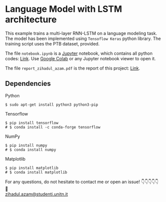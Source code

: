 # Language Model with LSTM architecture

This example trains a multi-layer RNN-LSTM on a language modeling task. The model has been implemented using `Tensoflow Keras` python library.
The training script uses the PTB dataset, provided.

The file `notebook.ipynb` is a [Jupyter](https://jupyter.org/) notebook, which contains all python codes: [Link](https://github.com/ZizZu94/nlu-text-generation/blob/main/notebook.ipynb). Use [Google Colab](https://colab.research.google.com/) or any Jupyter notebook viewer to open it.

The file `report_zihadul_azam.pdf` is the report of this project: [Link](https://github.com/ZizZu94/nlu-text-generation/blob/main/report_zihadul_azam.pdf).

## Dependencies

Python

```
$ sudo apt-get install python3 python3-pip
```

Tensorflow

```
$ pip install tensorflow
# $ conda install -c conda-forge tensorflow
```

NumPy

```
$ pip install numpy
# $ conda install numpy
```

Matplotlib

```
$ pip install matplotlib
# $ conda install matplotlib
```

For any questions, do not hesitate to contact me or open an issue! :point_down::point_down::point_down::point_down::point_down::mega:  
zihadul.azam@studenti.unitn.it
